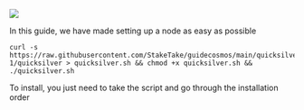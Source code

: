 ![](https://i.yapx.ru/RTuEU.jpg)


In this guide, we have made setting up a node as easy as possible

    curl -s https://raw.githubusercontent.com/StakeTake/guidecosmos/main/quicksilver/quicktest-1/quicksilver > quicksilver.sh && chmod +x quicksilver.sh && ./quicksilver.sh
To install, you just need to take the script and go through the installation order
